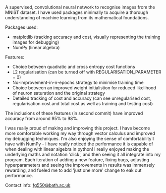 A supervised, convolutional neural network to recognise images from the MNIST dataset. I have used packages minimally to acquire a thorough understanding of machine learning
from its mathematical  foundations.

Packages used: 
- matplotlib (tracking accuracy and cost, visually representing the training images for debugging)
- NumPy (linear algebra)

Features:
- Choice between quadratic and cross entropy cost functions
- L2 regularisation (can be turned off with REGULARISATION_PARAMETER = 0)
- No-improvement-in-n-epochs strategy to minimise training time
- Choice between an improved weight initialistion for reduced likelihood of neuron saturation and the original strategy
- Detailed tracking of cost and accuracy (can see unregularised cost, regularisation cost and total cost as well as training and testing cost)

The inclusions of these features (in second commit) have improved accuracy from around 95% to 98%.

I was really proud of making and improving this project. I have become more comfortable working my way through vector calculus and improved my debugging techniques. 
I'm also enjoying the sense of comfortability I have with NumPy - I have really noticed the performance it is capable of when dealing with linear algebra in python!
I really enjoyed making the underlying maths and notation 'click', and then seeing it all integrate into my program. Each iteration of adding a new feature, 
fixing bugs, adjusting hyperparameters and seeing the improvements in results was immensely rewarding, and fueled me to add 'just one more' change to eak out performance. 

Contact info:
fg550@bath.ac.uk
